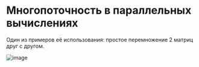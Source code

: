 # Многопоточность в параллельных вычислениях

Один из примеров её использования: простое перемножение 2 матриц друг с другом.

![image](https://user-images.githubusercontent.com/71630161/147387496-afb34ca1-a12f-40da-b80d-416ab3ba5acd.png)
